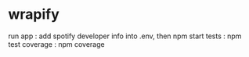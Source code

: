 # wrapify

run app : add spotify developer info into .env, then npm start
tests : npm test
coverage : npm coverage